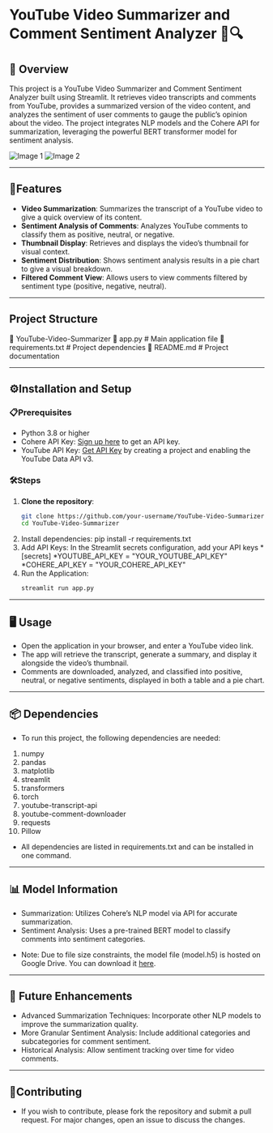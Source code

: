 # YouTube Video Summarizer and Comment Sentiment Analyzer 📝🔍

##  🌟 Overview
This project is a YouTube Video Summarizer and Comment Sentiment Analyzer built using Streamlit. It retrieves video transcripts and comments from YouTube, provides a summarized version of the video content, and analyzes the sentiment of user comments to gauge the public’s opinion about the video. The project integrates NLP models and the Cohere API for summarization, leveraging the powerful BERT transformer model for sentiment analysis.

![Image 1](https://drive.google.com/uc?export=view&id=1Hlfq15gNgn2M_srqxew-ZD4w4g4WvDQR)
![Image 2](https://drive.google.com/uc?export=view&id=1W8REBWAwyqKUtmmPa7XX-zgXcFXT7npT)

---

## 🚀Features
- **Video Summarization**: Summarizes the transcript of a YouTube video to give a quick overview of its content.
- **Sentiment Analysis of Comments**: Analyzes YouTube comments to classify them as positive, neutral, or negative.
- **Thumbnail Display**: Retrieves and displays the video’s thumbnail for visual context.
- **Sentiment Distribution**: Shows sentiment analysis results in a pie chart to give a visual breakdown.
- **Filtered Comment View**: Allows users to view comments filtered by sentiment type (positive, negative, neutral).

---

## Project Structure
📂 YouTube-Video-Summarizer
📄 app.py # Main application file 
📄 requirements.txt # Project dependencies 
📄 README.md # Project documentation

---

## ⚙️Installation and Setup

### 📋Prerequisites
- Python 3.8 or higher
- Cohere API Key: [Sign up here](https://cohere.ai/) to get an API key.
- YouTube API Key: [Get API Key](https://console.developers.google.com/) by creating a project and enabling the YouTube Data API v3.

### 🛠Steps
1. **Clone the repository**:
   ```bash
   git clone https://github.com/your-username/YouTube-Video-Summarizer.git
   cd YouTube-Video-Summarizer
2. Install dependencies:
   pip install -r requirements.txt
3. Add API Keys:
  In the Streamlit secrets configuration, add your API keys
   *[secrets]
    *YOUTUBE_API_KEY = "YOUR_YOUTUBE_API_KEY"
    *COHERE_API_KEY = "YOUR_COHERE_API_KEY"
4. Run the Application:
   ```bash
   streamlit run app.py

---

## 🖥 Usage
- Open the application in your browser, and enter a YouTube video link.
- The app will retrieve the transcript, generate a summary, and display it alongside the video’s thumbnail.
- Comments are downloaded, analyzed, and classified into positive, neutral, or negative sentiments, displayed in both a table and a pie chart.

---

## 📦 Dependencies
- To run this project, the following dependencies are needed:

1. numpy
2. pandas
3. matplotlib
4. streamlit
5. transformers
6. torch
7. youtube-transcript-api
8. youtube-comment-downloader
9. requests
10. Pillow
- All dependencies are listed in requirements.txt and can be installed in one command.

---

## 📊 Model Information
- Summarization: Utilizes Cohere’s NLP model via API for accurate summarization.
- Sentiment Analysis: Uses a pre-trained BERT model to classify comments into sentiment categories.
* Note: Due to file size constraints, the model file (model.h5) is hosted on Google Drive. You can download it [here](https://drive.google.com/uc?export=view&id=1ywtPTyhhMRKBXxIVJNL_p8BFbk8D3czT).

---

## 🔮 Future Enhancements
- Advanced Summarization Techniques: Incorporate other NLP models to improve the summarization quality.
- More Granular Sentiment Analysis: Include additional categories and subcategories for comment sentiment.
- Historical Analysis: Allow sentiment tracking over time for video comments.

---

## 🤝Contributing
- If you wish to contribute, please fork the repository and submit a pull request. For major changes, open an issue to discuss the changes.



